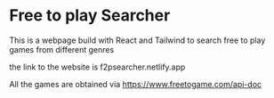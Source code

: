 # Free to play Searcher

This is a webpage build with React and Tailwind to search free to play games from different genres

the link to the website is f2psearcher.netlify.app

All the games are obtained via https://www.freetogame.com/api-doc
